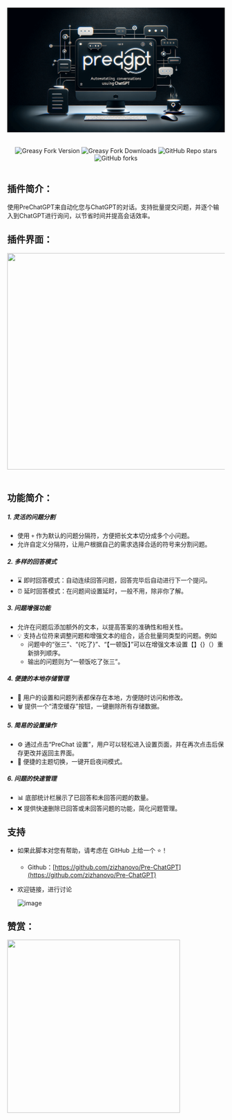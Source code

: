 <br><br>

<center><div align="center">

<img src="/assets/PreChatGPT.png" width="750"></img>

<br>
<img alt="Greasy Fork Version" src="https://img.shields.io/greasyfork/v/466781?style=flat&label=%E7%89%88%E6%9C%AC&logo=velog&logoColor=BE95FF&color=7B68EE">
<img alt="Greasy Fork Downloads" src="https://img.shields.io/greasyfork/dt/466781?style=flat&label=%E7%94%A8%E6%88%B7%E5%AE%89%E8%A3%85%E9%87%8F&logo=bilibili&logoColor=78FF96">
<img alt="GitHub Repo stars" src="https://img.shields.io/github/stars/zizhanovo/Pre-ChatGPT?style=flat&label=Stars&logo=undertale&logoColor=red&color=orange">
<img alt="GitHub forks" src="https://img.shields.io/github/forks/zizhanovo/Pre-ChatGPT?style=flat&label=Forks&logo=stackshare&logoColor=green&color=0AC18E">
</div></center>

<br>



## 插件简介：

使用PreChatGPT来自动化您与ChatGPT的对话。支持批量提交问题，并逐个输入到ChatGPT进行询问，以节省时间并提高会话效率。

## 插件界面：

​<img src="https://github.com/zizhanovo/pitcure0_0/assets/132113115/1b10deb3-6f27-4c6a-b60b-9779f9488f16" width="1000" height="500">
‍

## 功能简介：

##### 1. 灵活的问题分割
   - 使用 `+` 作为默认的问题分隔符，方便把长文本切分成多个小问题。
   - 允许自定义分隔符，让用户根据自己的需求选择合适的符号来分割问题。

##### 2. 多样的回答模式
   - :hourglass: 即时回答模式：自动连续回答问题，回答完毕后自动进行下一个提问。
   - :alarm_clock: 延时回答模式：在问题间设置延时，一般不用，除非你了解。

##### 3. 问题增强功能
   - 允许在问题后添加额外的文本，以提高答案的准确性和相关性。
   - :bulb: 支持占位符来调整问题和增强文本的组合，适合批量同类型的问题。例如
     - 问题中的“张三”、“{吃了}”、“【一顿饭】”可以在增强文本设置【】{}（）重新排列顺序。
     - 输出的问题则为“一顿饭吃了张三”。

##### 4. 便捷的本地存储管理
   - :floppy_disk: 用户的设置和问题列表都保存在本地，方便随时访问和修改。
   - :wastebasket: 提供一个“清空缓存”按钮，一键删除所有存储数据。

##### 5. 简易的设置操作
   - :gear: 通过点击“PreChat 设置”，用户可以轻松进入设置页面，并在再次点击后保存更改并返回主界面。
   - :crescent_moon: 便捷的主题切换，一键开启夜间模式。

##### 6. 问题的快速管理
   - :bar_chart: 底部统计栏展示了已回答和未回答问题的数量。
   - :x: 提供快速删除已回答或未回答问题的功能，简化问题管理。
## 支持

* 如果此脚本对您有帮助，请考虑在 GitHub 上给一个 ⭐！

  - Github：[https://github.com/zizhanovo/Pre-ChatGPT](https://github.com/zizhanovo/Pre-ChatGPT)

* 欢迎链接，进行讨论

  ​![image](https://github.com/zizhanovo/pitcure0_0/assets/132113115/12d8aab9-1bfe-4132-9b95-e6243f9d3b12)​

## 赞赏：

​<img src="https://github.com/zizhanovo/pitcure0_0/assets/132113115/a1ca7dcb-172c-4964-aa55-f0249e7f24fb" width="400" height="400">


